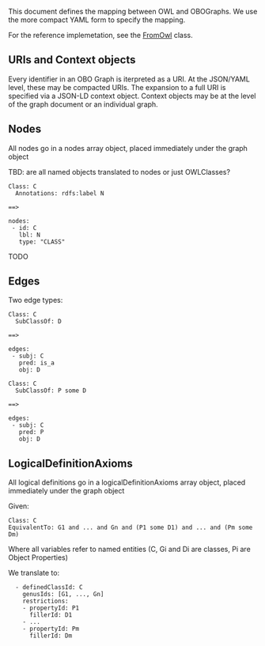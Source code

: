 
This document defines the mapping between OWL and OBOGraphs. We use
the more compact YAML form to specify the mapping.

For the reference implemetation, see the [FromOwl](https://github.com/geneontology/obographs/blob/master/src/main/java/org/geneontology/obographs/owlapi/FromOwl.java) class.

## URIs and Context objects

Every identifier in an OBO Graph is iterpreted as a URI. At the
JSON/YAML level, these may be compacted URIs. The expansion to a full
URI is specified via a JSON-LD context object. Context objects may be
at the level of the graph document or an individual graph.

## Nodes

All nodes go in a nodes array object, placed immediately under the graph object

TBD: are all named objects translated to nodes or just OWLClasses?

```
Class: C
  Annotations: rdfs:label N

==>

nodes:
 - id: C
   lbl: N
   type: "CLASS"
```

TODO

## Edges

Two edge types:

```
Class: C
  SubClassOf: D

==>

edges:
 - subj: C
   pred: is_a
   obj: D
```


```
Class: C
  SubClassOf: P some D

==>

edges:
 - subj: C
   pred: P
   obj: D
```


## LogicalDefinitionAxioms

All logical definitions go in a logicalDefinitionAxioms array object, placed immediately under the graph object

Given:

```
Class: C
EquivalentTo: G1 and ... and Gn and (P1 some D1) and ... and (Pm some Dm)
```

Where all variables refer to named entities (C, Gi and Di are classes,
Pi are Object Properties)

We translate to:

```
  - definedClassId: C
    genusIds: [G1, ..., Gn]
    restrictions:
    - propertyId: P1 
      fillerId: D1
    - ...
    - propertyId: Pm 
      fillerId: Dm
```
